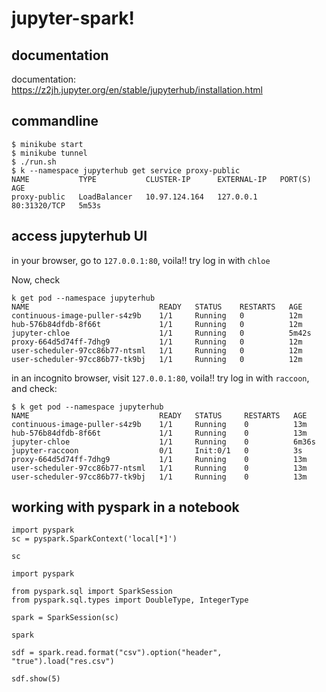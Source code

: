 # jupyter-spark!

## documentation
documentation: https://z2jh.jupyter.org/en/stable/jupyterhub/installation.html

## commandline
```commandline
$ minikube start
$ minikube tunnel
$ ./run.sh
$ k --namespace jupyterhub get service proxy-public
NAME           TYPE           CLUSTER-IP      EXTERNAL-IP   PORT(S)        AGE
proxy-public   LoadBalancer   10.97.124.164   127.0.0.1     80:31320/TCP   5m53s
```

## access jupyterhub UI
in your browser, go to `127.0.0.1:80`, voila!! try log in with `chloe`

Now, check 
```commandline
k get pod --namespace jupyterhub
NAME                             READY   STATUS    RESTARTS   AGE
continuous-image-puller-s4z9b    1/1     Running   0          12m
hub-576b84dfdb-8f66t             1/1     Running   0          12m
jupyter-chloe                    1/1     Running   0          5m42s
proxy-664d5d74ff-7dhg9           1/1     Running   0          12m
user-scheduler-97cc86b77-ntsml   1/1     Running   0          12m
user-scheduler-97cc86b77-tk9bj   1/1     Running   0          12m
```

in an incognito browser, visit `127.0.0.1:80`, voila!! try log in with `raccoon`, 
and check:
```commandline
$ k get pod --namespace jupyterhub
NAME                             READY   STATUS     RESTARTS   AGE
continuous-image-puller-s4z9b    1/1     Running    0          13m
hub-576b84dfdb-8f66t             1/1     Running    0          13m
jupyter-chloe                    1/1     Running    0          6m36s
jupyter-raccoon                  0/1     Init:0/1   0          3s
proxy-664d5d74ff-7dhg9           1/1     Running    0          13m
user-scheduler-97cc86b77-ntsml   1/1     Running    0          13m
user-scheduler-97cc86b77-tk9bj   1/1     Running    0          13m
```

## working with pyspark in a notebook

```commandline
import pyspark 
sc = pyspark.SparkContext('local[*]')

sc

import pyspark

from pyspark.sql import SparkSession
from pyspark.sql.types import DoubleType, IntegerType

spark = SparkSession(sc)

spark

sdf = spark.read.format("csv").option("header", "true").load("res.csv")

sdf.show(5)
```
